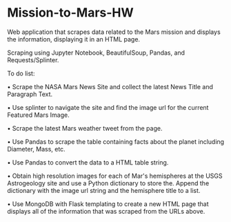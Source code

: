 # Mission-to-Mars-HW

Web application that scrapes data related to the Mars mission and displays the information, displaying it in an HTML page.

Scraping using Jupyter Notebook, BeautifulSoup, Pandas, and Requests/Splinter.

To do list:

•	Scrape the NASA Mars News Site and collect the latest News Title and Paragraph Text.

•	Use splinter to navigate the site and find the image url for the current Featured Mars Image.

•	Scrape the latest Mars weather tweet from the page.

•	Use Pandas to scrape the table containing facts about the planet including Diameter, Mass, etc.

•	Use Pandas to convert the data to a HTML table string.

•	Obtain high resolution images for each of Mar's hemispheres at the USGS Astrogeology site and use a Python dictionary to store the. Append the dictionary with the image url string and the hemisphere title to a list. 

•	Use MongoDB with Flask templating to create a new HTML page that displays all of the information that was scraped from the URLs above.
